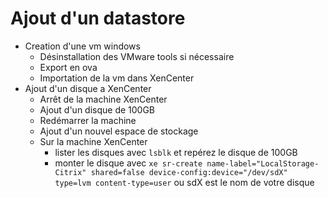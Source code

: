 # Ajout d'un datastore

-   Creation d'une vm windows
    -   Désinstallation des VMware tools si nécessaire
    -   Export en ova
    -   Importation de la vm dans XenCenter
-   Ajout d'un disque a XenCenter
    -   Arrêt de la machine XenCenter
    -   Ajout d'un disque de 100GB
    -   Redémarrer la machine
    -   Ajout d'un nouvel espace de stockage
    -   Sur la machine XenCenter
        -   lister les disques avec `lsblk` et repérez le disque de 100GB
        -   monter le disque avec `xe sr-create name-label="LocalStorage-Citrix" shared=false device-config:device="/dev/sdX" type=lvm content-type=user` ou sdX est le nom de votre disque
